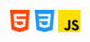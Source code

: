 


<img src="icons-languages/html-5.png" width=40 heigh=40>  <img src="icons-languages/css-3.png" width=40 heigh=40>  <img src="icons-languages/js.png" width=40 heigh=40>
